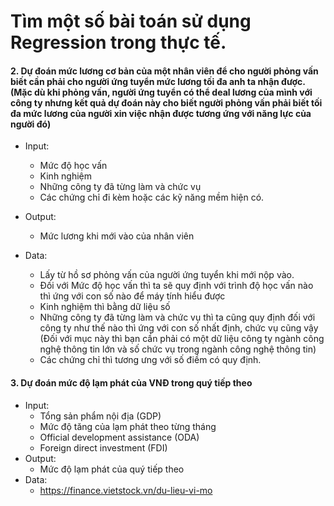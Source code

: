 # Tìm một số bài toán sử dụng Regression trong thực tế.

#### 2. Dự đoán mức lương cơ bản của một nhân viên để cho người phỏng vấn biết cần phải cho người ứng tuyển mức lương tối đa anh ta nhận được. (Mặc dù khi phỏng vấn, người ứng tuyển có thể deal lương của mình với công ty nhưng kết quả dự đoán này cho biết người phỏng vấn phải biết tối đa mức lương của người xin việc nhận được tương ứng với năng lực của người đó)
+ Input: 
  - Mức độ học vấn
  - Kinh nghiệm
  - Những công ty đã từng làm và chức vụ
  - Các chứng chỉ đi kèm hoặc các kỹ năng mềm hiện có.
+ Output:
  - Mức lương khi mới vào của nhân viên
 
+ Data:
  - Lấy từ hồ sơ phỏng vấn của người ứng tuyển khi mới nộp vào.
  - Đối với Mức độ học vấn thì ta sẽ quy định với trình độ học vấn nào thì ứng với con số nào để máy tính hiểu được
  - Kinh nghiệm thì bằng dữ liệu số
  - Những công ty đã từng làm và chức vụ thì ta cũng quy định đối với công ty như thế nào thì ứng với con số nhất định, chức vụ cũng vậy (Đối với mục này thì bạn cần phải có một dữ liệu công ty ngành công nghệ thông tin lớn và số chức vụ trong ngành công nghệ thông tin)
  - Các chứng chỉ thì tương ưng với số điềm có quy định.

#### 3. Dự đoán mức độ lạm phát của VNĐ trong quý tiếp theo
  + Input:
    - Tổng sản phẩm nội địa (GDP)
    - Mức độ tăng của lạm phát theo từng tháng
    - Official development assistance (ODA)
    - Foreign direct investment (FDI)
  + Output:
    - Mức độ lạm phát của quý tiếp theo
  + Data:
    - https://finance.vietstock.vn/du-lieu-vi-mo
